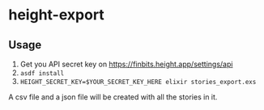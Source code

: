 # height-export

## Usage

1. Get you API secret key on https://finbits.height.app/settings/api
2. `asdf install`
2. `HEIGHT_SECRET_KEY=$YOUR_SECRET_KEY_HERE elixir stories_export.exs`

A csv file and a json file will be created with all the stories in it.
